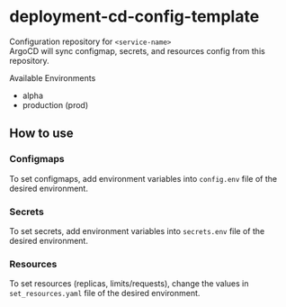 # deployment-cd-config-template

Configuration repository for `<service-name>`<br>
ArgoCD will sync configmap, secrets, and resources config from this repository.

Available Environments
- alpha
- production (prod)

## How to use
### Configmaps
To set configmaps, add environment variables into `config.env` file of the desired environment.

### Secrets
To set secrets, add environment variables into `secrets.env` file of the desired environment.

### Resources
To set resources (replicas, limits/requests), change the values in `set_resources.yaml` file of the desired environment.

